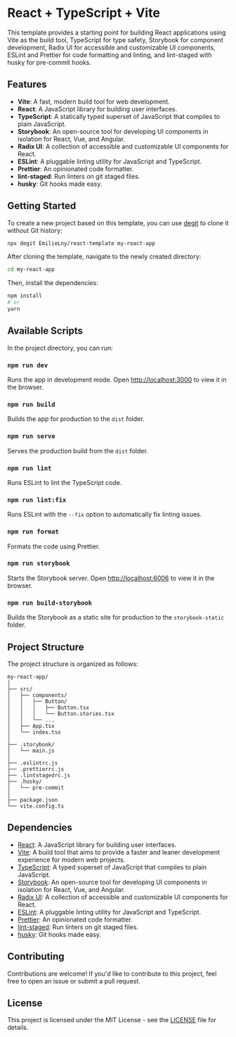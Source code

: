 # React + TypeScript + Vite

This template provides a starting point for building React applications using Vite as the build tool, TypeScript for type safety, Storybook for component development, Radix UI for accessible and customizable UI components, ESLint and Prettier for code formatting and linting, and lint-staged with husky for pre-commit hooks.

## Features

- **Vite**: A fast, modern build tool for web development.
- **React**: A JavaScript library for building user interfaces.
- **TypeScript**: A statically typed superset of JavaScript that compiles to plain JavaScript.
- **Storybook**: An open-source tool for developing UI components in isolation for React, Vue, and Angular.
- **Radix UI**: A collection of accessible and customizable UI components for React.
- **ESLint**: A pluggable linting utility for JavaScript and TypeScript.
- **Prettier**: An opinionated code formatter.
- **lint-staged**: Run linters on git staged files.
- **husky**: Git hooks made easy.

## Getting Started

To create a new project based on this template, you can use [degit](https://github.com/Rich-Harris/degit) to clone it without Git history:

```bash
npx degit EmilieLny/react-template my-react-app
```

After cloning the template, navigate to the newly created directory:

```bash
cd my-react-app
```

Then, install the dependencies:

```bash
npm install
# or
yarn
```

## Available Scripts

In the project directory, you can run:

### `npm run dev`

Runs the app in development mode.
Open [http://localhost:3000](http://localhost:3000) to view it in the browser.

### `npm run build`

Builds the app for production to the `dist` folder.

### `npm run serve`

Serves the production build from the `dist` folder.

### `npm run lint`

Runs ESLint to lint the TypeScript code.

### `npm run lint:fix`

Runs ESLint with the `--fix` option to automatically fix linting issues.

### `npm run format`

Formats the code using Prettier.

### `npm run storybook`

Starts the Storybook server.
Open [http://localhost:6006](http://localhost:6006) to view it in the browser.

### `npm run build-storybook`

Builds the Storybook as a static site for production to the `storybook-static` folder.

## Project Structure

The project structure is organized as follows:

```
my-react-app/
│
├── src/
│   ├── components/
│   │   ├── Button/
│   │   │   ├── Button.tsx
│   │   │   └── Button.stories.tsx
│   │   └── ...
│   ├── App.tsx
│   └── index.tsx
│
├── .storybook/
│   └── main.js
│
├── .eslintrc.js
├── .prettierrc.js
├── .lintstagedrc.js
├── .husky/
│   └── pre-commit
│
├── package.json
└── vite.config.ts
```

## Dependencies

- [React](https://reactjs.org/): A JavaScript library for building user interfaces.
- [Vite](https://vitejs.dev/): A build tool that aims to provide a faster and leaner development experience for modern web projects.
- [TypeScript](https://www.typescriptlang.org/): A typed superset of JavaScript that compiles to plain JavaScript.
- [Storybook](https://storybook.js.org/): An open-source tool for developing UI components in isolation for React, Vue, and Angular.
- [Radix UI](https://radix-ui.com/): A collection of accessible and customizable UI components for React.
- [ESLint](https://eslint.org/): A pluggable linting utility for JavaScript and TypeScript.
- [Prettier](https://prettier.io/): An opinionated code formatter.
- [lint-staged](https://github.com/okonet/lint-staged): Run linters on git staged files.
- [husky](https://github.com/typicode/husky): Git hooks made easy.

## Contributing

Contributions are welcome! If you'd like to contribute to this project, feel free to open an issue or submit a pull request.

## License

This project is licensed under the MIT License - see the [LICENSE](LICENSE) file for details.
